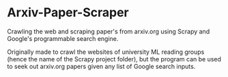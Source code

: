 # Arxiv-Paper-Scraper
Crawling the web and scraping paper's from arxiv.org using Scrapy and Google's programmable search engine.

Originally made to crawl the websites of university ML reading groups (hence the name of the Scrapy project folder), 
but the program can be used to seek out arxiv.org papers given any list of Google search inputs. 
